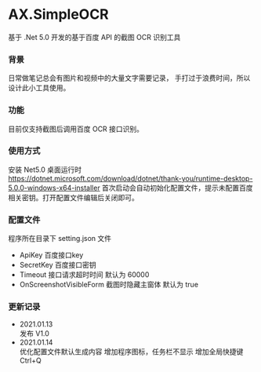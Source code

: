 
# AX.SimpleOCR

基于 .Net 5.0 开发的基于百度 API 的截图 OCR 识别工具 

### 背景

日常做笔记总会有图片和视频中的大量文字需要记录，
手打过于浪费时间，所以设计此小工具使用。

### 功能

目前仅支持截图后调用百度 OCR 接口识别。

### 使用方式

安装 Net5.0 桌面运行时 https://dotnet.microsoft.com/download/dotnet/thank-you/runtime-desktop-5.0.0-windows-x64-installer
首次启动会自动初始化配置文件，提示未配置百度相关密钥。打开配置文件编辑后关闭即可。

### 配置文件

程序所在目录下 setting.json 文件

- ApiKey						百度接口key
- SecretKey					百度接口密钥
- Timeout						接口请求超时时间 默认为 60000
- OnScreenshotVisibleForm		截图时隐藏主窗体 默认为 true

### 更新记录

- 2021.01.13		
发布 V1.0
- 2021.01.14		
优化配置文件默认生成内容
增加程序图标，任务栏不显示
增加全局快捷键  Ctrl+Q
